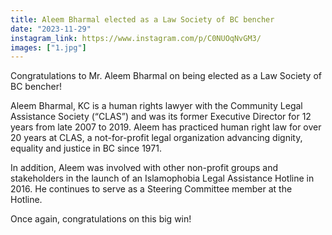 ```yaml
---
title: Aleem Bharmal elected as a Law Society of BC bencher
date: "2023-11-29"
instagram_link: https://www.instagram.com/p/C0NUOqNvGM3/
images: ["1.jpg"]
---
```

Congratulations to Mr. Aleem Bharmal on being elected as a Law Society of BC bencher!

Aleem Bharmal, KC is a human rights lawyer with the Community Legal Assistance Society (“CLAS”) and was its former Executive Director for 12 years from late 2007 to 2019. Aleem has practiced human right law for over 20 years at CLAS, a not-for-profit legal organization advancing dignity, equality and justice in BC since 1971.

In addition, Aleem was involved with other non-profit groups and stakeholders in the launch of an Islamophobia Legal Assistance Hotline in 2016. He continues to serve as a Steering Committee member at the Hotline.

Once again, congratulations on this big win!